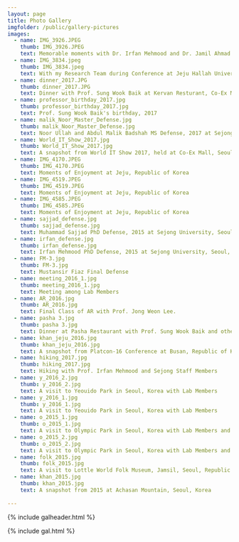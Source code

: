```yaml
---
layout: page
title: Photo Gallery
imgfolder: /public/gallery-pictures
images:
  - name: IMG_3926.JPEG
    thumb: IMG_3926.JPEG
    text: Memorable moments with Dr. Irfan Mehmood and Dr. Jamil Ahmad at Jeju Hallah University, Jeju, Republic of Korea
  - name: IMG_3834.jpeg
    thumb: IMG_3834.jpeg
    text: With my Research Team during Conference at Jeju Hallah University, Jeju, Republic of Korea
  - name: dinner_2017.JPG
    thumb: dinner_2017.JPG
    text: Dinner with Prof. Sung Wook Baik at Kervan Resturant, Co-Ex Mall, Seoul, Republic of Korea
  - name: professor_birthday_2017.jpg
    thumb: professor_birthday_2017.jpg
    text: Prof. Sung Wook Baik's birthday, 2017
  - name: malik_Noor_Master_Defense.jpg
    thumb: malik_Noor_Master_Defense.jpg
    text: Noor Ullah and Abdul Malik Badshah MS Defense, 2017 at Sejong University, Seoul, Republic of Korea
  - name: World_IT_Show_2017.jpg
    thumb: World_IT_Show_2017.jpg
    text: A snapshot from World IT Show 2017, held at Co-Ex Mall, Seoul, Republic of Korea
  - name: IMG_4170.JPEG
    thumb: IMG_4170.JPEG
    text: Moments of Enjoyment at Jeju, Republic of Korea
  - name: IMG_4519.JPEG
    thumb: IMG_4519.JPEG
    text: Moments of Enjoyment at Jeju, Republic of Korea
  - name: IMG_4585.JPEG
    thumb: IMG_4585.JPEG
    text: Moments of Enjoyment at Jeju, Republic of Korea
  - name: sajjad_defense.jpg
    thumb: sajjad_defense.jpg
    text: Muhammad Sajjad PhD Defense, 2015 at Sejong University, Seoul, Republic of Korea
  - name: irfan_defense.jpg
    thumb: irfan_defense.jpg
    text: Irfan Mehmood PhD Defense, 2015 at Sejong University, Seoul, Republic of Korea
  - name: FM-3.jpg
    thumb: FM-3.jpg
    text: Mustansir Fiaz Final Defense
  - name: meeting_2016_1.jpg
    thumb: meeting_2016_1.jpg
    text: Meeting among Lab Members
  - name: AR_2016.jpg
    thumb: AR_2016.jpg
    text: Final Class of AR with Prof. Jong Weon Lee.
  - name: pasha 3.jpg
    thumb: pasha 3.jpg
    text: Dinner at Pasha Restaurant with Prof. Sung Wook Baik and other Lab Members
  - name: khan_jeju_2016.jpg
    thumb: khan_jeju_2016.jpg
    text: A snapshot from Platcon-16 Conference at Busan, Republic of Korea
  - name: hiking_2017.jpg
    thumb: hiking_2017.jpg
    text: Hiking with Prof. Irfan Mehmood and Sejong Staff Members
  - name: y_2016_2.jpg
    thumb: y_2016_2.jpg
    text: A visit to Yeouido Park in Seoul, Korea with Lab Members
  - name: y_2016_1.jpg
    thumb: y_2016_1.jpg
    text: A visit to Yeouido Park in Seoul, Korea with Lab Members
  - name: o_2015_1.jpg
    thumb: o_2015_1.jpg
    text: A visit to Olympic Park in Seoul, Korea with Lab Members and Korean Friends
  - name: o_2015_2.jpg
    thumb: o_2015_2.jpg
    text: A visit to Olympic Park in Seoul, Korea with Lab Members and Korean Friends
  - name: folk_2015.jpg
    thumb: folk_2015.jpg
    text: A visit to Lottle World Folk Museum, Jamsil, Seoul, Republic of Korea
  - name: khan_2015.jpg
    thumb: khan_2015.jpg
    text: A snapshot from 2015 at Achasan Mountain, Seoul, Korea
 
---
```





{% include galheader.html %} 

{% include gal.html %}

 
